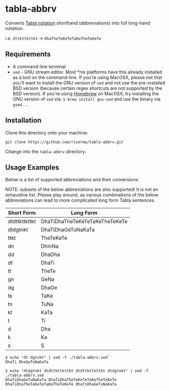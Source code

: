 # tabla-abbrv
Converts [Tabla notation](https://en.wikipedia.org/wiki/Tabla#Basic_strokes) shorthand (abbreviations) into full long-hand notation.

i.e. ``dttkttkttkt`` -> ``DhaTheTeKeTeTaKeTheTeKeTe``

## Requirements

* A command-line terminal
* ``sed`` - GNU stream editor. Most *nix platforms have this already installed as a tool on the command-line. If you're 
using MacOSX, please not that you'll want to install the GNU version of ``sed`` and not use the pre-installed BSD version 
(because certain regex shortcuts are not supported by the BSD version). If you're using [Homebrew](https://brew.sh/) on MacOSX,
try installing the GNU version of ``sed`` via: ``$ brew install gnu-sed`` and use the binary via ``gsed...``

## Installation

Clone this directory onto your machine:

``git clone https://github.com/riverma/tabla-abbrv.git``

Change into the ``tabla-abbrv`` directory.

## Usage Examples

Below is a list of supported abbreviations and their conversions.

NOTE: subsets of the below abbreviations are also supported! It is not an exhaustive list. Please play around, as various combinations of the below abbreviations can lead to more complicated long form Tabla sentences.

| Short Form | Long Form |
| --- | --- |
| dtdttkttkttkt | DhaTiDhaTheTeKeTeTaKeTheTeKeTe |
| dtdgtnkt | DhaTiDhaGeTuNaKaTa |
| ttkt | TheTeKeTe |
| dn | DhinNa |
| dd | DhaDha |
| dt | DhaTi |
| tt | TheTe |
| gn | GeNa |
| dg | DhaGe |
| tk | TaKe |
| tn | TuNa |
| kt | KaTa |
| t | Ti |
| d | Dha |
| k | Ka |
| s | S |


```
$ echo "dt dgtnkt" | sed -f ./tabla-abbrv.sed``
DhaTi DhaGeTuNaKaTa
```

```
$ echo "dtdgtnkt dtdttkttkttkt dtdttkttkttkt dtdgtnkt" | sed -f ./tabla-abbrv.sed
DhaTiDhaGeTuNaKaTa DhaTiDhaTheTeKeTeTaKeTheTeKeTe DhaTiDhaTheTeKeTeTaKeTheTeKeTe DhaTiDhaGeTuNaKaTa
```
